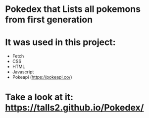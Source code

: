 # Pokedex that Lists all pokemons from first generation

# It was used in this project:

- Fetch
- CSS
- HTML
- Javascript
- Pokeapi (https://pokeapi.co/)


# Take a look at it: https://talls2.github.io/Pokedex/

